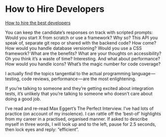# How to Hire Developers

[How to hire the best developers](https://hackernoon.com/how-to-hire-the-best-developers-3ac0fa4e3f39)

You can keep the candidate’s responses on track with scripted prompts: Would you start X from scratch or use a framework? Why so? This API you speak of, separate git repo or shared with the backend code? How come? How would you handle database versioning? Would you use a CSS framework? What are the benefits? What are your thoughts on accessibility? Oh you think it’s a waste of time? Interesting. And what about performance? How would you handle icons? What’s the magic number for code coverage?

I actually find the topics tangential to the actual programming language — testing, code reviews, performance — are the most enlightening.

If you’re talking to someone and they’re getting excited about integration tests, it’s unlikely that you’re talking to someone who doesn’t care about doing a good job.

I’ve read and re-read Max Eggert’s The Perfect Interview. I’ve had lots of practice (on account of my insolence). I can rattle off the ‘best-of’ highlights from my career in a practised, organised manner. If asked to describe myself in three words, I will look up and to the left, pause for 2.5 seconds, then lock eyes and reply: “efficient”.
